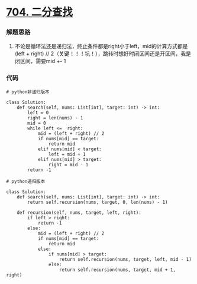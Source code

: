 # [704. 二分查找](https://leetcode-cn.com/problems/binary-search/)

### 解题思路
1. 不论是循环法还是递归法，终止条件都是right小于left，mid的计算方式都是(left + right) // 2（关键！！！坑！），跳转时想好时闭区间还是开区间，我是闭区间，需要mid +- 1

### 代码

```python3 []
# python非递归版本

class Solution:
    def search(self, nums: List[int], target: int) -> int:
        left = 0
        right = len(nums) - 1
        mid = 0
        while left <=  right:
            mid = (left + right) // 2
            if nums[mid] == target:
                return mid
            elif nums[mid] < target:
                left = mid + 1
            elif nums[mid] > target:
                right = mid - 1
        return -1
```

```python3 []
# python递归版本

class Solution:
    def search(self, nums: List[int], target: int) -> int:
        return self.recursion(nums, target, 0, len(nums) - 1)
    
    def recursion(self, nums, target, left, right):
        if left > right:
            return -1
        else:
            mid = (left + right) // 2
            if nums[mid] == target:
                return mid
            else:
                if nums[mid] > target:
                    return self.recursion(nums, target, left, mid - 1)
                else:
                    return self.recursion(nums, target, mid + 1, right)
```
